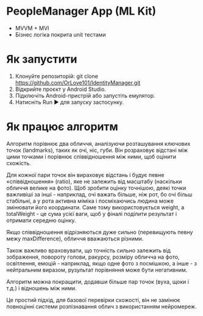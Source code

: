 # PeopleManager App (ML Kit)
* MVVM + MVI
* Бізнес логіка покрита unit тестами

# Як запустити
1. Клонуйте репозиторій: git clone https://github.com/OrLove101/IdentityManager.git
2. Відкрийте проєкт у Android Studio.
3. Підключіть Android-пристрій або запустіть емулятор.
4. Натисніть Run ▶ для запуску застосунку.

# Як працює алгоритм
Алгоритм порівнює два обличчя, аналізуючи розташування ключових точок (landmarks), таких як очі, ніс, губи. Він розраховує відстані між цими точками і порівнює співвідношення між ними, щоб оцінити схожість.

Для кожної пари точок він вираховує відстань і будує певне «співвідношення» (ratio), яке не залежить від масштабу (наскільки обличчя велике на фото). Щоб зробити оцінку точнішою, деякі точки важливіші за інші - наприклад, очі важать більше, ніж рот, бо очі більш стабільні, а у рота активна міміка і посміхаючись людина може змінювати його координати. Саме тому використовується weight, а totalWeight - це сума усієї ваги, щоб у фіналі поділити результат і отримати середню оцінку.

Якщо співвідношення відрізняються дуже сильно (перевищують певну межу maxDifference), обличчя вважаються різними.

Також важливо враховувати, що точність сильно залежить від зображення, повороту голови, ракурсу, розміру обличча на фото, освітлення, емоцій - наприклад, якщо одне фото з посмішкою, а інше - з нейтральним виразом, рузультат порівняння може бути негативним.

Алгоритм можна покращити, додавши більше пар точок (вуха, щоки і т.д.) і відношень між ними.

Це простий підхід, для базової перевірки схожості, він не замінює повноцінні системи розпізнавання облич з використанням нейромереж.
